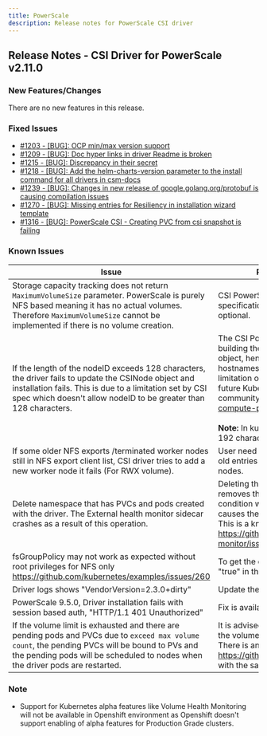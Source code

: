 ```yaml
---
title: PowerScale
description: Release notes for PowerScale CSI driver
---
```



## Release Notes - CSI Driver for PowerScale v2.11.0









### New Features/Changes

There are no new features in this release.

### Fixed Issues

- [#1203 - [BUG]: OCP min/max version support](https://github.com/dell/csm/issues/1203)
- [#1209 - [BUG]: Doc hyper links in driver Readme is broken](https://github.com/dell/csm/issues/1209)
- [#1215 - [BUG]: Discrepancy in their secret](https://github.com/dell/csm/issues/1215)
- [#1218 - [BUG]: Add the helm-charts-version parameter to the install command for all drivers in csm-docs](https://github.com/dell/csm/issues/1218)
- [#1239 - [BUG]: Changes in new release of google.golang.org/protobuf is causing compilation issues](https://github.com/dell/csm/issues/1239)
- [#1270 - [BUG]: Missing entries for Resiliency in installation wizard template](https://github.com/dell/csm/issues/1270)
- [#1316 - [BUG]: PowerScale CSI - Creating PVC from csi snapshot is failing](https://github.com/dell/csm/issues/1316)

### Known Issues

| Issue                                                                                                                                                                                                                               | Resolution or workaround, if known                                                                                                                                                                                                                                                                                                                                                                                                                                                                             |
|-------------------------------------------------------------------------------------------------------------------------------------------------------------------------------------------------------------------------------------|----------------------------------------------------------------------------------------------------------------------------------------------------------------------------------------------------------------------------------------------------------------------------------------------------------------------------------------------------------------------------------------------------------------------------------------------------------------------------------------------------------------|
| Storage capacity tracking does not return `MaximumVolumeSize` parameter. PowerScale is purely NFS based meaning it has no actual volumes. Therefore `MaximumVolumeSize` cannot be implemented if there is no volume creation.                                                                            | CSI PowerScale 2.9.1 is compliant with CSI 1.6 specification since the field `MaximumVolumeSize` is optional.                                                                                                                                                                                                                                                                                                                                                                                           |
| If the length of the nodeID exceeds 128 characters, the driver fails to update the CSINode object and installation fails. This is due to a limitation set by CSI spec which doesn't allow nodeID to be greater than 128 characters. | The CSI PowerScale driver uses the hostname for building the nodeID which is set in the CSINode resource object, hence we recommend not having very long hostnames in order to avoid this issue. This current limitation of 128 characters is likely to be relaxed in future Kubernetes versions as per this issue in the community: https://github.com/kubernetes-sigs/gcp-compute-persistent-disk-csi-driver/issues/581 <br><br> **Note:** In kubernetes 1.22 this limit has been relaxed to 192 characters. |
| If some older NFS exports /terminated worker nodes still in NFS export client list, CSI driver tries to add a new worker node it fails (For RWX volume).                                                                            | User need to manually clean the export client list from old entries to make successful addition of new worker nodes.                                                                                                                                                                                                                                                                                                                                                                                           |
| Delete namespace that has PVCs and pods created with the driver. The External health monitor sidecar crashes as a result of this operation.                                                                                         | Deleting the namespace deletes the PVCs first and then removes the pods in the namespace. This brings a condition where pods exist without their PVCs and causes the external-health-monitor sidecar to crash. This is a known issue and has been reported at https://github.com/kubernetes-csi/external-health-monitor/issues/100                                                                                                                                                                             |
| fsGroupPolicy may not work as expected without root privileges for NFS only<br/>https://github.com/kubernetes/examples/issues/260                                                                                                   | To get the desired behavior set "RootClientEnabled" = "true" in the storage class parameter                                                                                                                                                                                                                                                                                                                                                                                                                    |
| Driver logs shows "VendorVersion=2.3.0+dirty"                                                                                                                                                                                       | Update the driver to csi-powerscale 2.4.0                                                                                                                                                                                                                                                                                                                                                                                                                                                                      |
| PowerScale 9.5.0, Driver installation fails with session based auth, "HTTP/1.1 401 Unauthorized" | Fix is available in PowerScale >= 9.5.0.4 |
| If the volume limit is exhausted and there are pending pods and PVCs due to `exceed max volume count`, the pending PVCs will be bound to PVs and the pending pods will be scheduled to nodes when the driver pods are restarted. | It is advised not to have any pending pods or PVCs once the volume limit per node is exhausted on a CSI Driver. There is an open issue reported with kubenetes at https://github.com/kubernetes/kubernetes/issues/95911 with the same behavior. |

### Note

- Support for Kubernetes alpha features like Volume Health Monitoring will not be available in Openshift environment as Openshift doesn't support enabling of alpha features for Production Grade clusters.
